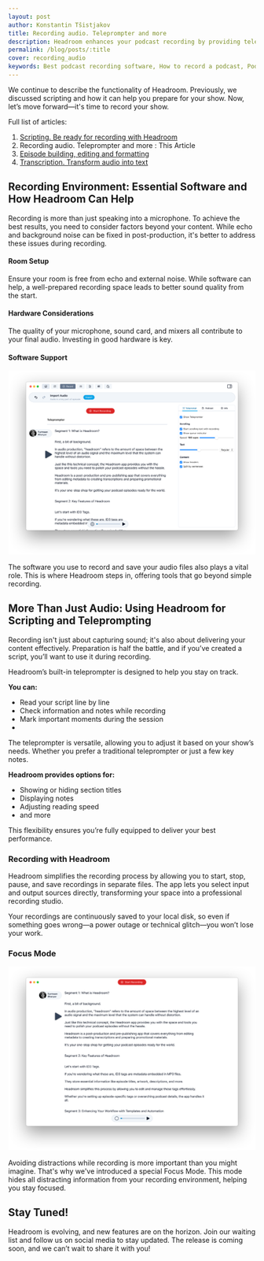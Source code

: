 ```yaml
---
layout: post
author: Konstantin Tšistjakov
title: Recording audio. Teleprompter and more
description: Headroom enhances your podcast recording by providing teleprompter features, flexible recording options, and continuous file-saving to ensure a professional and efficient workflow.
permalink: /blog/posts/:title
cover: recording_audio
keywords: Best podcast recording software, How to record a podcast, Podcasting tips for beginners, Headroom app review, Teleprompter for podcasters, Improve podcast audio quality, Podcast scripting tools, Audio editing software for podcasts, Podcast preparation guide, Efficient podcast workflow
---
```


We continue to describe the functionality of Headroom. Previously, we discussed scripting and how it can help you prepare for your show. Now, let’s move forward—it's time to record your show.

Full list of articles:
1. [Scripting. Be ready for recording with Headroom](/blog/posts/scripting_in_the_headroom)
2. Recording audio. Teleprompter and more : This Article
3. [Episode building, editing and formatting](/blog/posts/episode-building)
4. [Transcription. Transform audio into text](/blog/posts/episode-transcription)


## Recording Environment: Essential Software and How Headroom Can Help

Recording is more than just speaking into a microphone. To achieve the best results, you need to consider factors beyond your content. While echo and background noise can be fixed in post-production, it's better to address these issues during recording.

#### Room Setup

Ensure your room is free from echo and external noise. While software can help, a well-prepared recording space leads to better sound quality from the start.

#### Hardware Considerations

The quality of your microphone, sound card, and mixers all contribute to your final audio. Investing in good hardware is key.

#### Software Support

![](/images/blog/posts/record.png)

The software you use to record and save your audio files also plays a vital role. This is where Headroom steps in, offering tools that go beyond simple recording.

## More Than Just Audio: Using Headroom for Scripting and Teleprompting

Recording isn't just about capturing sound; it's also about delivering your content effectively. Preparation is half the battle, and if you’ve created a script, you’ll want to use it during recording.

Headroom’s built-in teleprompter is designed to help you stay on track. 

**You can:**
- Read your script line by line
- Check information and notes while recording
- Mark important moments during the session
- 
The teleprompter is versatile, allowing you to adjust it based on your show’s needs. Whether you prefer a traditional teleprompter or just a few key notes.

**Headroom provides options for:**
- Showing or hiding section titles
- Displaying notes
- Adjusting reading speed
- and more

This flexibility ensures you’re fully equipped to deliver your best performance.

### Recording with Headroom
Headroom simplifies the recording process by allowing you to start, stop, pause, and save recordings in separate files. The app lets you select input and output sources directly, transforming your space into a professional recording studio.

Your recordings are continuously saved to your local disk, so even if something goes wrong—a power outage or technical glitch—you won’t lose your work.

### Focus Mode

![](/images/blog/posts/record_focus_mode.png)

Avoiding distractions while recording is more important than you might imagine. That's why we've introduced a special Focus Mode. This mode hides all distracting information from your recording environment, helping you stay focused.

## Stay Tuned!
Headroom is evolving, and new features are on the horizon. Join our waiting list and follow us on social media to stay updated. The release is coming soon, and we can’t wait to share it with you!